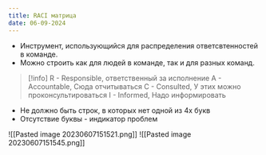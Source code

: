 ```yaml
---
title: RACI матрица
date: 06-09-2024
---
```


- Инструмент, использующийся для распределения ответсвтенностей в команде.
- Можно строить как для людей в команде, так и для разных команд. 

> [!info]
>	R - Responsible, ответственный за исполнение
>	A - Accountable, Сюда отчитываться
>	C - Consulted, У этих можно проконсультироваться
>	I - Informed, Надо информировать

- Не должно быть строк, в которых нет одной из 4х букв
- Отсутствие буквы - индикатор проблем

![[Pasted image 20230607151521.png]]
![[Pasted image 20230607151545.png]]
